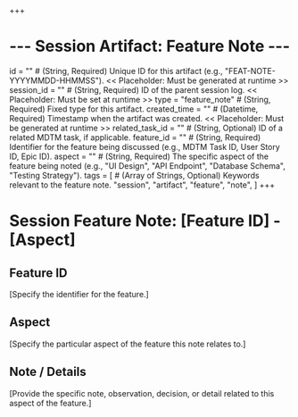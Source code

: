 +++
# --- Session Artifact: Feature Note ---
id = "" # (String, Required) Unique ID for this artifact (e.g., "FEAT-NOTE-YYYYMMDD-HHMMSS"). << Placeholder: Must be generated at runtime >>
session_id = "" # (String, Required) ID of the parent session log. << Placeholder: Must be set at runtime >>
type = "feature_note" # (String, Required) Fixed type for this artifact.
created_time = "" # (Datetime, Required) Timestamp when the artifact was created. << Placeholder: Must be generated at runtime >>
related_task_id = "" # (String, Optional) ID of a related MDTM task, if applicable.
feature_id = "" # (String, Required) Identifier for the feature being discussed (e.g., MDTM Task ID, User Story ID, Epic ID).
aspect = "" # (String, Required) The specific aspect of the feature being noted (e.g., "UI Design", "API Endpoint", "Database Schema", "Testing Strategy").
tags = [
    # (Array of Strings, Optional) Keywords relevant to the feature note.
    "session", "artifact", "feature", "note",
]
+++

# Session Feature Note: [Feature ID] - [Aspect]

## Feature ID

[Specify the identifier for the feature.]

## Aspect

[Specify the particular aspect of the feature this note relates to.]

## Note / Details

[Provide the specific note, observation, decision, or detail related to this aspect of the feature.]